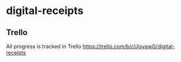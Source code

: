 # digital-receipts

## Trello
All progress is tracked in Trello
https://trello.com/b/cUjsyawG/digital-receipts
